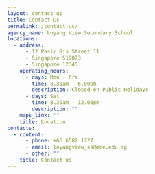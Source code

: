```yaml
---
layout: contact_us
title: Contact Us
permalink: /contact-us/
agency_name: Loyang View Secondary School
locations:
  - address:
      - 12 Pasir Ris Street 11
      - Singapore 519073
      - Singapore 12345
    operating_hours:
      - days: Mon - Fri
        time: 8.30am - 6.00pm
        description: Closed on Public Holidays
      - days: Sat
        time: 8.30am - 12.00pm
        description: ""
    maps_link: ""
    title: Location
contacts:
  - content:
      - phone: +65 6582 1727
      - email: loyangview_ss@moe.edu.sg
      - other: ""
    title: Contact us
---
```

